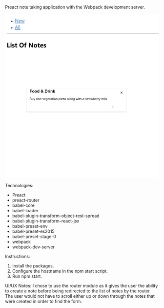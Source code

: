 Preact note taking application with the Webpack development server.

![Preview image](./preview_image.png)

Technologies:

* Preact
* preact-router
* babel-core
* babel-loader
* babel-plugin-transform-object-rest-spread
* babel-plugin-transform-react-jsx
* babel-preset-env
* babel-preset-es2015
* babel-preset-stage-0
* webpack
* webpack-dev-server

Instructions:

1. Install the packages.
2. Configure the hostname in the npm start script.
3. Run npm start.

UI/UX Notes:
I chose to use the router module as it gives the user the ability to create a note before being redirected to the list of notes by the router.
The user would not have to scroll either up or down through the notes that were created in order to find the form.